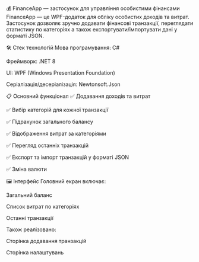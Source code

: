 💰 FinanceApp — застосунок для управління особистими фінансами
FinanceApp — це WPF-додаток для обліку особистих доходів та витрат. Застосунок дозволяє зручно додавати фінансові транзакції, переглядати статистику по категоріях а також експортувати/імпортувати дані у форматі JSON.

🛠 Стек технологій
Мова програмування: C#

Фреймворк: .NET 8

UI: WPF (Windows Presentation Foundation)

Серіалізація/десеріалізація: Newtonsoft.Json

📋 Основний функціонал
✅ Додавання доходів та витрат

✅ Вибір категорій для кожної транзакції

✅ Підрахунок загального балансу

✅ Відображення витрат за категоріями

✅ Перегляд останніх транзакцій

✅ Експорт та імпорт транзакцій у форматі JSON

✅ Зміна валюти

🖼 Інтерфейс
Головний екран включає:

Загальний баланс

Список витрат по категоріях

Останні транзакції

Також реалізовано:

Сторінка додавання транзакцій

Сторінка налаштувань
